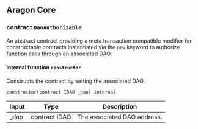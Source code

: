 ## Aragon Core

###  contract `DaoAuthorizable`

An abstract contract providing a meta transaction compatible modifier for constructable contracts instantiated via the `new` keyword to authorize function calls through an associated DAO.

#### internal function `constructor`

Constructs the contract by setting the associated DAO.

```solidity
constructor(contract IDAO _dao) internal 
```

| Input | Type | Description |
|:----- | ---- | ----------- |
| _dao | contract IDAO | The associated DAO address. |

